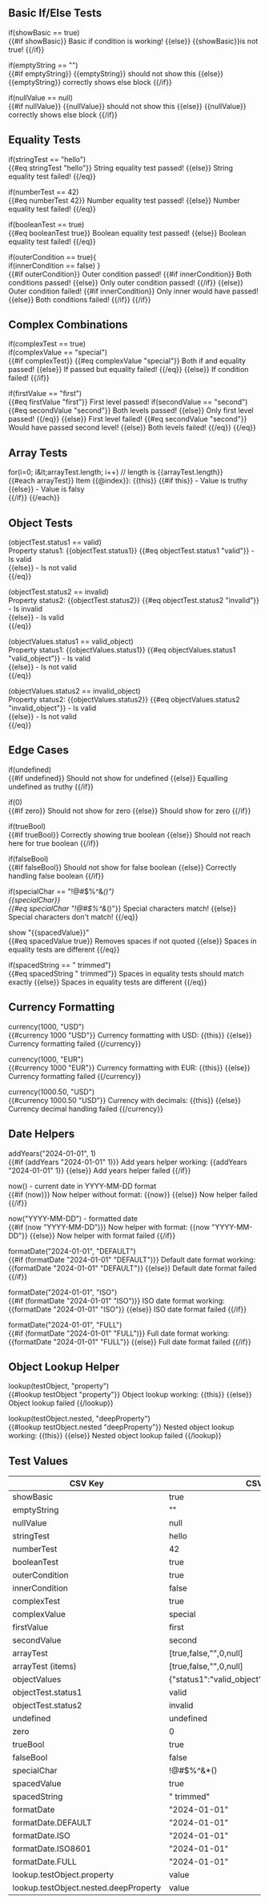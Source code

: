 <!-- markdownlint-disable -->
<div class="main-container">
  <div class="test-results-wrapper">
    <div class="test-results">

<!-- ---------------------------------------------------------------- -->
<!-- Basic If/Else Tests -->
<!-- ---------------------------------------------------------------- -->

<div class="section-block">
<h2>Basic If/Else Tests</h2>

<span class="explanation"> if(showBasic == true) </span><br>
{{#if showBasic}}
<span class="pass">Basic if condition is working!</span>
{{else}}
<span class="failed">\{\{showBasic\}\}is not true!</span>
{{/if}}

<span class="explanation"> if(emptyString == "") </span><br>
{{#if emptyString}}
<span class="failed">\{\{emptyString\}\} should not show this</span>
{{else}}
<span class="pass">\{\{emptyString\}\} correctly shows else block</span>
{{/if}}

<span class="explanation"> if(nullValue == null) </span><br>
{{#if nullValue}}
<span class="failed">\{\{nullValue\}\} should not show this</span>
{{else}}
<span class="pass">\{\{nullValue\}\} correctly shows else block</span>
{{/if}}
</div>

<!-- ---------------------------------------------------------------- -->
<!-- Equality Tests -->
<!-- ---------------------------------------------------------------- -->

<div class="section-block">
<h2>Equality Tests</h2>

<span class="explanation"> if(stringTest == "hello") </span><br>
{{#eq stringTest "hello"}}
<span class="pass">String equality test passed!</span>
{{else}}
<span class="failed">String equality test failed!</span>
{{/eq}}

<span class="explanation"> if(numberTest == 42) </span><br>
{{#eq numberTest 42}}
<span class="pass">Number equality test passed!</span>
{{else}}
<span class="failed">Number equality test failed!</span>
{{/eq}}

<span class="explanation"> if(booleanTest == true) </span><br>
{{#eq booleanTest true}}
<span class="pass">Boolean equality test passed!</span>
{{else}}
<span class="failed">Boolean equality test failed!</span>
{{/eq}}

<span class="explanation"> if(outerCondition == true){<br> if(innerCondition == false) }</span><br>
{{#if outerCondition}}
<span class="pass">Outer condition passed!</span>
{{#if innerCondition}}
<span class="failed">Both conditions passed!</span>
{{else}}
<span class="pass">Only outer condition passed!</span>
{{/if}}
{{else}}
<span class="failed">Outer condition failed!</span>
{{#if innerCondition}}
<span class="failed">Only inner would have passed!</span>
{{else}}
<span class="failed">Both conditions failed!</span>
{{/if}}
{{/if}}
</div>

<!-- ---------------------------------------------------------------- -->
<!-- Complex Combinations -->
<!-- ---------------------------------------------------------------- -->

<div class="section-block">
<h2>Complex Combinations</h2>

<span class="explanation"> if(complexTest == true) <br> if(complexValue == "special") </span><br>
{{#if complexTest}}
{{#eq complexValue "special"}}
<span class="pass">Both if and equality passed!</span>
{{else}}
<span class="failed">If passed but equality failed!</span>
{{/eq}}
{{else}}
<span class="failed">If condition failed!</span>
{{/if}}

<span class="explanation"> if(firstValue == "first") </span><br>
{{#eq firstValue "first"}}
<span class="pass">First level passed!</span>
<span class="explanation"> if(secondValue == "second") </span><br>
{{#eq secondValue "second"}}
<span class="pass">Both levels passed!</span>
{{else}}
<span class="failed">Only first level passed!</span>
{{/eq}}
{{else}}
<span class="failed">First level failed!</span>
{{#eq secondValue "second"}}
Would have passed second level!
{{else}}
<span class="pass">Both levels failed!</span>
{{/eq}}
{{/eq}}
</div>

<!-- ---------------------------------------------------------------- -->
<!-- Array Tests -->
<!-- ---------------------------------------------------------------- -->

<div class="section-block">
<h2>Array Tests</h2>

<span class="explanation">for(i=0; i&amp;lt;arrayTest.length; i++) // length is {{arrayTest.length}}</span><br>
{{#each arrayTest}}
<span class="pass">Item {{@index}}: {{this}}</span>
{{#if this}}
<span class="pass">- Value is truthy</span><br>
{{else}}
<span class="pass">- Value is falsy</span><br>
{{/if}}
{{/each}}
</div>

<!-- ---------------------------------------------------------------- -->
<!-- Object Tests -->
<!-- ---------------------------------------------------------------- -->

<div class="section-block">
<h2> Object Tests</h2>

<span class="explanation">(objectTest.status1 == valid)</span><br>
<span class="pass">Property status1: {{objectTest.status1}}</span>
{{#eq objectTest.status1 "valid"}}
<span class="pass">- Is valid</span><br>
{{else}}
<span class="failed">- Is not valid</span><br>
{{/eq}}

<span class="explanation">(objectTest.status2 == invalid)</span><br>
<span class="pass">Property status2: {{objectTest.status2}}</span>
{{#eq objectTest.status2 "invalid"}}
<span class="pass">- Is invalid</span><br>
{{else}}
<span class="failed">- Is valid</span><br>
{{/eq}}

<span class="explanation">(objectValues.status1 == valid_object)</span><br>
<span class="pass">Property status1: {{objectValues.status1}}</span>
{{#eq objectValues.status1 "valid_object"}}
<span class="pass">- Is valid</span><br>
{{else}}
<span class="failed">- Is not valid</span><br>
{{/eq}}

<span class="explanation">(objectValues.status2 == invalid_object)</span><br>
<span class="pass">Property status2: {{objectValues.status2}}</span>
{{#eq objectValues.status2 "invalid_object"}}
<span class="failed">- Is valid</span><br>
{{else}}
<span class="pass">- Is not valid</span><br>
{{/eq}}
</div>

<!-- ---------------------------------------------------------------- -->
<!-- Edge Cases -->
<!-- ---------------------------------------------------------------- -->

<div class="section-block">
<h2>Edge Cases</h2>

<span class="explanation"> if(undefined) </span><br>
{{#if undefined}}
<span class="pass">Should not show for undefined</span>
{{else}}
<span class="failed">Equalling undefined as truthy</span>
{{/if}}

<span class="explanation"> if(0) </span><br>
{{#if zero}}
<span class="failed">Should not show for zero</span>
{{else}}
<span class="pass">Should show for zero</span>
{{/if}}

<span class="explanation"> if(trueBool) </span><br>
{{#if trueBool}}
<span class="pass">Correctly showing true boolean</span>
{{else}}
<span class="failed">Should not reach here for true boolean</span>
{{/if}}

<span class="explanation"> if(falseBool) </span><br>
{{#if falseBool}}
<span class="failed">Should not show for false boolean</span>
{{else}}
<span class="pass">Correctly handling false boolean</span>
{{/if}}

<span class="explanation"> if(specialChar == "!@#$%^&*()") <br> {{specialChar}} </span><br>
{{#eq specialChar "!@#$%^&*()"}}
<span class="pass">Special characters match!</span>
{{else}}
<span class="failed">Special characters don't match!</span>
{{/eq}}

<span class="explanation"> show "{{spacedValue}}" </span><br>
{{#eq spacedValue true}}
<span class="pass">Removes spaces if not quoted</span>
{{else}}
<span class="failed">Spaces in equality tests are different</span>
{{/eq}}

<span class="explanation"> if(spacedString == "  trimmed") </span><br>
{{#eq spacedString "  trimmed"}}
<span class="pass">Spaces in equality tests should match exactly</span>
{{else}}
<span class="failed">Spaces in equality tests are different</span>
{{/eq}}
</div>

<!-- ---------------------------------------------------------------- -->
<!-- Currency Formatting -->
<!-- ---------------------------------------------------------------- -->

<div class="section-block">
<h2>Currency Formatting</h2>

<span class="explanation"> currency(1000, "USD") </span><br>
{{#currency 1000 "USD"}}
<span class="pass">Currency formatting with USD: <span class="imported-value">{{this}}</span></span>
{{else}}
<span class="failed">Currency formatting failed</span>
{{/currency}}

<span class="explanation"> currency(1000, "EUR") </span><br>
{{#currency 1000 "EUR"}}
<span class="pass">Currency formatting with EUR: <span class="imported-value">{{this}}</span></span>
{{else}}
<span class="failed">Currency formatting failed</span>
{{/currency}}

<span class="explanation"> currency(1000.50, "USD") </span><br>
{{#currency 1000.50 "USD"}}
<span class="pass">Currency with decimals: <span class="imported-value">{{this}}</span></span>
{{else}}
<span class="failed">Currency decimal handling failed</span>
{{/currency}}
</div>

<!-- ---------------------------------------------------------------- -->
<!-- Date Helpers -->
<!-- ---------------------------------------------------------------- -->

<div class="section-block">
<h2>Date Helpers</h2>

<span class="explanation"> addYears("2024-01-01", 1) </span><br>
{{#if (addYears "2024-01-01" 1)}}
<span class="pass">Add years helper working: {{addYears "2024-01-01" 1}}</span>
{{else}}
<span class="failed">Add years helper failed</span>
{{/if}}

<span class="explanation"> now() - current date in YYYY-MM-DD format </span><br>
{{#if (now)}}
<span class="pass">Now helper without format: {{now}}</span>
{{else}}
<span class="failed">Now helper failed</span>
{{/if}}

<span class="explanation"> now("YYYY-MM-DD") - formatted date </span><br>
{{#if (now "YYYY-MM-DD")}}
<span class="pass">Now helper with format: {{now "YYYY-MM-DD"}}</span>
{{else}}
<span class="failed">Now helper with format failed</span>
{{/if}}

<span class="explanation"> formatDate("2024-01-01", "DEFAULT") </span><br>
{{#if (formatDate "2024-01-01" "DEFAULT")}}
<span class="pass">Default date format working: {{formatDate "2024-01-01" "DEFAULT"}}</span>
{{else}}
<span class="failed">Default date format failed</span>
{{/if}}

<span class="explanation"> formatDate("2024-01-01", "ISO") </span><br>
{{#if (formatDate "2024-01-01" "ISO")}}
<span class="pass">ISO date format working: {{formatDate "2024-01-01" "ISO"}}</span>
{{else}}
<span class="failed">ISO date format failed</span>
{{/if}}

<span class="explanation"> formatDate("2024-01-01", "FULL") </span><br>
{{#if (formatDate "2024-01-01" "FULL")}}
<span class="pass">Full date format working: {{formatDate "2024-01-01" "FULL"}}</span>
{{else}}
<span class="failed">Full date format failed</span>
{{/if}}
</div>

<!-- ---------------------------------------------------------------- -->
<!-- Object Lookup Helper -->
<!-- ---------------------------------------------------------------- -->

<div class="section-block">
<h2>Object Lookup Helper</h2>

<span class="explanation"> lookup(testObject, "property") </span><br>
{{#lookup testObject "property"}}
<span class="pass">Object lookup working: <span class="imported-value">{{this}}</span></span>
{{else}}
<span class="failed">Object lookup failed</span>
{{/lookup}}

<span class="explanation"> lookup(testObject.nested, "deepProperty") </span><br>
{{#lookup testObject.nested "deepProperty"}}
<span class="pass">Nested object lookup working: <span class="imported-value">{{this}}</span></span>
{{else}}
<span class="failed">Nested object lookup failed</span>
{{/lookup}}
</div>


<!-- ---------------------------------------------------------------- -->
<!-- Table Values -->
<!-- ---------------------------------------------------------------- -->


</div>
  </div>
  <div class="value-table-wrapper">
    <div class="value-table">
      <h2>Test Values</h2>
      <table>
        <thead>
          <tr>
            <th>CSV Key</th>
            <th>CSV Value</th>
            <th>Handlebars Result</th>
          </tr>
        </thead>
        <tbody>
          <tr>
            <td>showBasic</td>
            <td><span class="csv-value">true</span></td>
            <td>{{showBasic}}</td>
          </tr>
          <tr>
            <td>emptyString</td>
            <td><span class="csv-value">""</span></td>
            <td>{{emptyString}}</td>
          </tr>
          <tr>
            <td>nullValue</td>
            <td><span class="csv-value">null</span></td>
            <td>{{nullValue}}</td>
          </tr>
          <tr>
            <td>stringTest</td>
            <td><span class="csv-value">hello</span></td>
            <td>{{stringTest}}</td>
          </tr>
          <tr>
            <td>numberTest</td>
            <td><span class="csv-value">42</span></td>
            <td>{{numberTest}}</td>
          </tr>
          <tr>
            <td>booleanTest</td>
            <td><span class="csv-value">true</span></td>
            <td>{{booleanTest}}</td>
          </tr>
          <tr>
            <td>outerCondition</td>
            <td><span class="csv-value">true</span></td>
            <td>{{outerCondition}}</td>
          </tr>
          <tr>
            <td>innerCondition</td>
            <td><span class="csv-value">false</span></td>
            <td>{{innerCondition}}</td>
          </tr>
          <tr>
            <td>complexTest</td>
            <td><span class="csv-value">true</span></td>
            <td>{{complexTest}}</td>
          </tr>
          <tr>
            <td>complexValue</td>
            <td><span class="csv-value">special</span></td>
            <td>{{complexValue}}</td>
          </tr>
          <tr>
            <td>firstValue</td>
            <td><span class="csv-value">first</span></td>
            <td>{{firstValue}}</td>
          </tr>
          <tr>
            <td>secondValue</td>
            <td><span class="csv-value">second</span></td>
            <td>{{secondValue}}</td>
          </tr>
          <tr>
            <td>arrayTest</td>
            <td><span class="csv-value">[true,false,"",0,null]</span></td>
            <td>{{arrayTest}}</td>
          </tr>
          <tr>
            <td>arrayTest (items)</td>
            <td><span class="csv-value">[true,false,"",0,null]</span></td>
            <td style="padding:0 !important;line-height:1 !important;vertical-align:middle !important;white-space:normal !important">
              <div style="margin:0 !important;padding:0 !important;line-height:1 !important;font-size:5.5pt !important">{{#each arrayTest}}{{@index}}: {{this}}{{#unless @last}}<br>{{/unless}}{{/each}}</div>
            </td>
          </tr>
          <tr>
            <td>objectValues</td>
            <td><span class="csv-value">{"status1":"valid_object","status2":"invalid_object"}</span></td>
            <td>{{objectValues}}</td>
          </tr>
          <tr>
            <td>objectTest.status1</td>
            <td><span class="csv-value">valid</span></td>
            <td>{{objectTest.status1}}</td>
          </tr>
          <tr>
            <td>objectTest.status2</td>
            <td><span class="csv-value">invalid</span></td>
            <td>{{objectTest.status2}}</td>
          </tr>
          <tr>
            <td>undefined</td>
            <td><span class="csv-value">undefined</span></td>
            <td>{{undefined}}</td>
          </tr>
          <tr>
            <td>zero</td>
            <td><span class="csv-value">0</span></td>
            <td>{{zero}}</td>
          </tr>
          <tr>
            <td>trueBool</td>
            <td><span class="csv-value">true</span></td>
            <td>{{trueBool}}</td>
          </tr>
          <tr>
            <td>falseBool</td>
            <td><span class="csv-value">false</span></td>
            <td>{{falseBool}}</td>
          </tr>
          <tr>
            <td>specialChar</td>
            <td><span class="csv-value">!@#$%^&*()</span></td>
            <td>{{specialChar}}</td>
          </tr>
          <tr>
            <td>spacedValue</td>
            <td><span class="csv-value">true</span></td>
            <td>{{spacedValue}}</td>
          </tr>
          <tr>
            <td>spacedString</td>
            <td><span class="csv-value">"  trimmed"</span></td>
            <td>{{spacedString}}</td>
          </tr>
          <tr>
            <td>formatDate</td>
            <td><span class="csv-value">"2024-01-01"</span></td>
            <td>{{formatDate "now" "ISO"}}</td>
          </tr>
          <tr>
            <td>formatDate.DEFAULT</td>
            <td><span class="csv-value">"2024-01-01"</span></td>
            <td>{{formatDate "2024-12-31" "DEFAULT"}}</td>
          </tr>
          <tr>
            <td>formatDate.ISO</td>
            <td><span class="csv-value">"2024-01-01"</span></td>
            <td>{{formatDate "2024-12-31" "ISO"}}</td> 
          </tr>
           <tr>
            <td>formatDate.ISO8601</td>
            <td><span class="csv-value">"2024-01-01"</span></td>
            <td>{{formatDate "2024-12-31" "ISO8601"}}</td> 
          </tr>
          <tr>
            <td>formatDate.FULL</td>
            <td><span class="csv-value">"2024-01-01"</span></td>
            <td>{{formatDate "2024-12-31" "FULL"}}</td>
          </tr>
          <tr>
            <td>lookup.testObject.property</td>
            <td><span class="csv-value">value</span></td>
            <td>{{lookup.testObject.property}}</td>
          </tr>
          <tr>
            <td>lookup.testObject.nested.deepProperty</td>
            <td><span class="csv-value">value</span></td>
            <td>{{lookup.testObject.nested.deepProperty}}</td>
          </tr>
        </tbody>
      </table>
    </div>
  </div>
</div>
